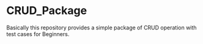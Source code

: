 # CRUD_Package

Basically this repository provides a simple package of CRUD operation with test cases for Beginners.
